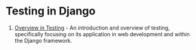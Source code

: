 # Testing in Django

1. [Overview in Testing](./testing-overview.md) - An introduction and overview of testing, specifically focusing on its application in web development and within the Django framework.

